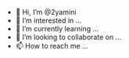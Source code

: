 - 👋 Hi, I’m @2yamini
- 👀 I’m interested in ...
- 🌱 I’m currently learning ...
- 💞️ I’m looking to collaborate on ...
- 📫 How to reach me ...

<!---
2yamini/2yamini is a ✨ special ✨ repository because its `README.md` (this file) appears on your GitHub profile.
You can click the Preview link to take a look at your changes.
--->

